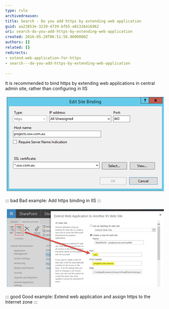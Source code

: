 ```yaml
---
type: rule
archivedreason: 
title: Search - Do you add https by extending web application
guid: aa23853e-3239-4739-bfb5-a01328416962
uri: search-do-you-add-https-by-extending-web-application
created: 2016-05-20T06:51:56.0000000Z
authors: []
related: []
redirects:
- extend-web-application-for-https
- search---do-you-add-https-by-extending-web-application

---
```


It is recommended to bind https by extending web applications in central admin site, rather than configuring in IIS

<!--endintro-->
<dl class="ssw15-rteElement-ImageArea"><img src="configurationInIIS.jpg" alt="configurationInIIS.jpg" style="margin:5px;width:653px;"></dl>

::: bad
Bad example: Add https binding in IIS
:::

<dl class="ssw15-rteElement-ImageArea"><img src="extendwebapplication.jpg" alt="extendwebapplication.jpg" style="margin:5px;width:808px;"></dl>

::: good
Good example: Extend web application and assign https to the Internet zone
:::
